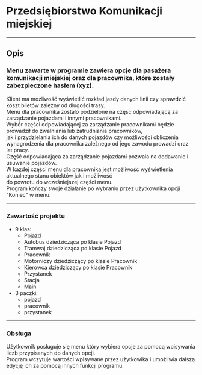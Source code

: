 # Przedsiębiorstwo Komunikacji miejskiej
<hr>

## Opis

<h3>Menu zawarte w programie zawiera opcje dla pasażera komunikacji miejskiej oraz dla pracownika,
które zostały zabezpieczone hasłem (xyz).</h3>
Klient ma możliwość wyświetlić rozkład jazdy danych linii czy sprawdzić koszt biletów zależny od długości trasy.<br>
Menu dla pracownika zostało podzielone na część odpowiadającą za zarządzanie pojazdami i innymi pracownikami.<br>
Wybór części odpowiadającej za zarządzanie pracownikami będzie prowadził do zwalniania lub zatrudniania pracowników,<br>
jak i przydzielania ich do danych pojazdów czy moźliwości obliczenia wynagrodzenia dla pracownika zaleźnego od jego zawodu prowadzi oraz lat pracy. <br>
Część odpowiadająca za zarządzanie pojazdami pozwala na dodawanie i usuwanie pojazdów.<br>
W każdej części menu dla pracownika jest możliwość wyświetlenia aktualnego stanu obiektów jak i możliwość<br>
do powrotu do wcześniejszej części menu.<br>
Program kończy swoje działanie po wybraniu przez użytkownika opcji "Koniec" w menu.
<hr>

### Zawartość projektu

* 9 klas:
  * Pojazd
  * Autobus dziedzicząca po klasie Pojazd
  * Tramwaj dziedzicząca po klasie Pojazd
  * Pracownik
  * Motorniczy dziedziczący po klasie Pracownik
  * Kierowca dziedziczący po klasie Pracownik
  * Przystanek
  * Stacja
  * Main
* 3 paczki:
  * pojazd
  * pracownik
  * przystanek
<hr>

### Obsługa

Uźytkownik posługuje się menu który wybiera opcje za pomocą wpisywania liczb przypisanych do danych opcji.<br>
Program wczytuje wartości wpisywane przez użytkowika i umożliwia dalszą edycję ich za pomocą innych funkcji programu.

